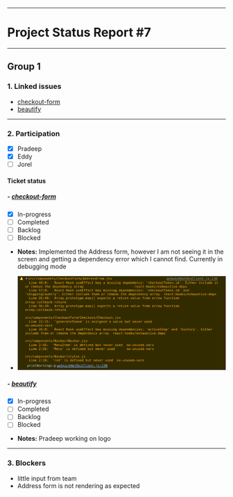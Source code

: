 ***
# Project Status Report #7
***

## Group 1

### 1. Linked issues

- [checkout-form](https://github.com/sudo-eddy/ecommerce-group-fall-21/issues/13)
- [beautify](https://github.com/sudo-eddy/ecommerce-group-fall-21/issues/15)

***

### 2. Participation

- [x] Pradeep
- [x] Eddy
- [ ] Jorel

#### Ticket status

##### - [checkout-form](https://github.com/sudo-eddy/ecommerce-group-fall-21/issues/13)

- [x] In-progress
- [ ] Completed
- [ ] Backlog
- [ ] Blocked
- **Notes:** Implemented the Address form, however I am not seeing it in the screen and getting a dependency error which I cannot find. Currently in debugging mode

- ![error](./console.png)


##### - [beautify](https://github.com/sudo-eddy/ecommerce-group-fall-21/issues/15)

- [x] In-progress
- [ ] Completed
- [ ] Backlog
- [ ] Blocked
- **Notes:** Pradeep working on logo


***

### 3. Blockers

- little input from team
- Address form is not rendering as expected
